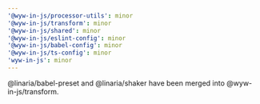 ```yaml
---
'@wyw-in-js/processor-utils': minor
'@wyw-in-js/transform': minor
'@wyw-in-js/shared': minor
'@wyw-in-js/eslint-config': minor
'@wyw-in-js/babel-config': minor
'@wyw-in-js/ts-config': minor
'wyw-in-js': minor
---
```


@linaria/babel-preset and @linaria/shaker have been merged into @wyw-in-js/transform.
